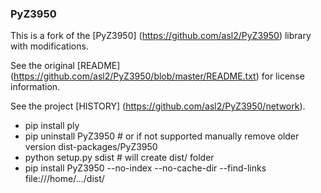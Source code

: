 ### PyZ3950

This is a fork of the [PyZ3950] (https://github.com/asl2/PyZ3950) library with modifications.

See the original [README] (https://github.com/asl2/PyZ3950/blob/master/README.txt) for license information.

See the project [HISTORY] (https://github.com/asl2/PyZ3950/network).

- pip install ply
- pip uninstall PyZ3950   # or if not supported manually remove older version dist-packages/PyZ3950
- python setup.py sdist   # will create dist/ folder
- pip install PyZ3950 --no-index --no-cache-dir --find-links file:///home/.../dist/
